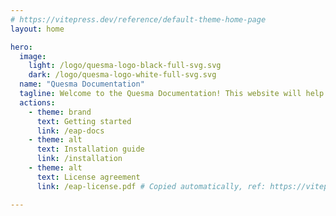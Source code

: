 ```yaml
---
# https://vitepress.dev/reference/default-theme-home-page
layout: home

hero:
  image:
    light: /logo/quesma-logo-black-full-svg.svg
    dark: /logo/quesma-logo-white-full-svg.svg
  name: "Quesma Documentation"
  tagline: Welcome to the Quesma Documentation! This website will help you get started.
  actions:
    - theme: brand
      text: Getting started
      link: /eap-docs
    - theme: alt
      text: Installation guide
      link: /installation
    - theme: alt
      text: License agreement
      link: /eap-license.pdf # Copied automatically, ref: https://vitepress.dev/guide/asset-handling#the-public-directory

---
```


